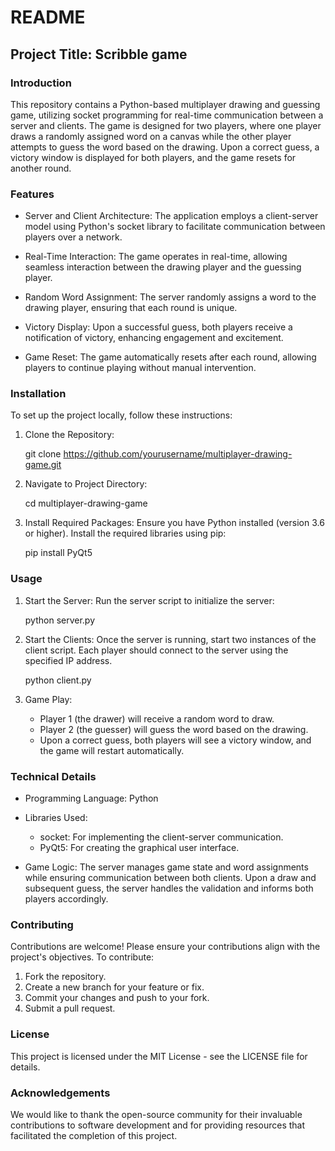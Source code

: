 # README

## Project Title: Scribble game

### Introduction

This repository contains a Python-based multiplayer drawing and guessing game, utilizing socket programming for real-time communication between a server and clients. The game is designed for two players, where one player draws a randomly assigned word on a canvas while the other player attempts to guess the word based on the drawing. Upon a correct guess, a victory window is displayed for both players, and the game resets for another round.

### Features

- Server and Client Architecture: The application employs a client-server model using Python's socket library to facilitate communication between players over a network.
  
- Real-Time Interaction: The game operates in real-time, allowing seamless interaction between the drawing player and the guessing player.

- Random Word Assignment: The server randomly assigns a word to the drawing player, ensuring that each round is unique.

- Victory Display: Upon a successful guess, both players receive a notification of victory, enhancing engagement and excitement.

- Game Reset: The game automatically resets after each round, allowing players to continue playing without manual intervention.

### Installation

To set up the project locally, follow these instructions:

1. Clone the Repository:
   
   git clone https://github.com/yourusername/multiplayer-drawing-game.git
   
   
   
2. Navigate to Project Directory:
   
   cd multiplayer-drawing-game

   

3. Install Required Packages:
   Ensure you have Python installed (version 3.6 or higher). Install the required libraries using pip:
   
   pip install PyQt5
   
   

### Usage

1. Start the Server:
   Run the server script to initialize the server:
   
   python server.py
   
   

2. Start the Clients:
   Once the server is running, start two instances of the client script. Each player should connect to the server using the specified IP address.
   
   python client.py
   
   

3. Game Play:
   - Player 1 (the drawer) will receive a random word to draw.
   - Player 2 (the guesser) will guess the word based on the drawing.
   - Upon a correct guess, both players will see a victory window, and the game will restart automatically.

### Technical Details

- Programming Language: Python
- Libraries Used:
  - socket: For implementing the client-server communication.
  - PyQt5: For creating the graphical user interface.
  
- Game Logic: The server manages game state and word assignments while ensuring communication between both clients. Upon a draw and subsequent guess, the server handles the validation and informs both players accordingly.

### Contributing

Contributions are welcome! Please ensure your contributions align with the project's objectives. To contribute:

1. Fork the repository.
2. Create a new branch for your feature or fix.
3. Commit your changes and push to your fork.
4. Submit a pull request.

### License

This project is licensed under the MIT License - see the LICENSE file for details.

### Acknowledgements

We would like to thank the open-source community for their invaluable contributions to software development and for providing resources that facilitated the completion of this project.
